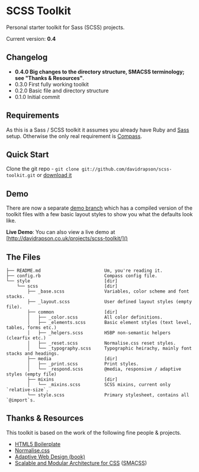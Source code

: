 # SCSS Toolkit

Personal starter toolkit for Sass (SCSS) projects.

Current version: **0.4**

## Changelog

- **0.4.0 Big changes to the directory structure, SMACSS terminology; see "Thanks & Resources"**.
- 0.3.0 First fully working toolkit
- 0.2.0 Basic file and directory structure
- 0.1.0 Initial commit

## Requirements

As this is a Sass / SCSS toolkit it assumes you already have Ruby and [Sass](http://sass-lang.com/) setup. Otherwise the only real requirement is [Compass](http://compass-style.org/).

## Quick Start

Clone the git repo - `git clone git://github.com/davidrapson/scss-toolkit.git` or [download it](https://github.com/davidrapson/scss-toolkit/zipball/master)

## Demo

There are now a separate [demo branch](https://github.com/davidrapson/scss-toolkit/tree/demo) which has a compiled version of the toolkit files with a few basic layout styles to show you what the defaults look like.

**Live Demo**: You can also view a live demo at [http://davidrapson.co.uk/projects/scss-toolkit/]()

## The Files

    ├── README.md                        Um, you're reading it.
    ├── config.rb                        Compass config file.
    └── style                            [dir]
        └── scss                         [dir]
            ├── _base.scss               Variables, color scheme and font stacks.
            ├── _layout.scss             User defined layout styles (empty file).
            ├── common                   [dir]
            │   ├── _color.scss          All color definitions.
            │   ├── _elements.scss       Basic element styles (text level, tables, forms etc.)
            │   ├── _helpers.scss        H5BP non-semantic helpers (clearfix etc.)
            │   ├── _reset.scss          Normalise.css reset styles.
            │   └── _typography.scss     Typographic heirachy, mainly font stacks and headings.
            ├── media                    [dir]
            │   ├── _print.scss          Print styles.
            │   └── _respond.scss        @media, responsive / adaptive styles (empty file)
            ├── mixins                   [dir]
            │   └── _mixins.scss         SCSS mixins, current only `relative-size`.
            └── style.scss               Primary stylesheet, contains all `@import`s.

## Thanks & Resources

This toolkit is based on the work of the following fine people & projects.

- [HTML5 Boilerplate](https://github.com/h5bp/html5-boilerplate)
- [Normalise.css](http://necolas.github.com/normalize.css/)
- [Adaptive Web Design (book)](http://easy-readers.net/)
- [Scalable and Modular Architecture for CSS](http://smacss.com/book/type-state) (<abbr title="Scalable and Modular Architecture for CSS">SMACSS</abbr>)
